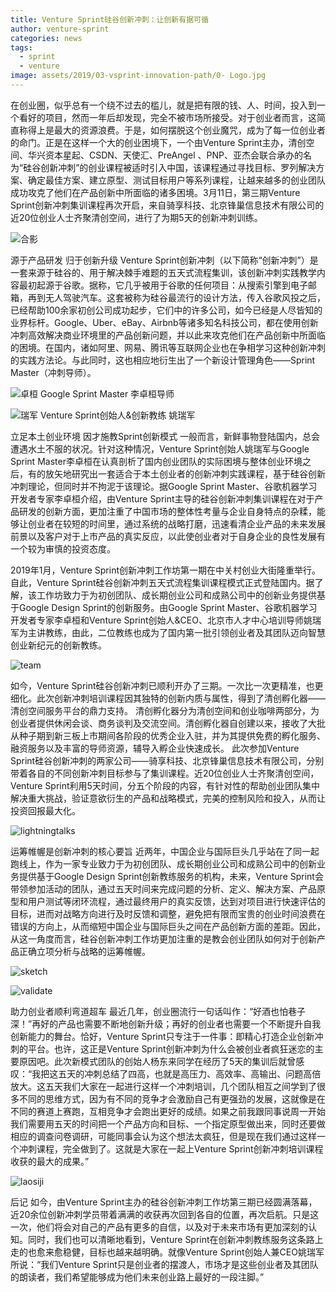 ```yaml
---
title: Venture Sprint硅谷创新冲刺：让创新有据可循
author: venture-sprint
categories: news
tags:
  - sprint
  - venture
image: assets/2019/03-vsprint-innovation-path/0- Logo.jpg
---
```

在创业圈，似乎总有一个绕不过去的槛儿，就是把有限的钱、人、时间，投入到一个看好的项目，然而一年后却发现，完全不被市场所接受。对于创业者而言，这简直称得上是最大的资源浪费。于是，如何摆脱这个创业魔咒，成为了每一位创业者的命门。正是在这样一个大的创业困境下，一个由Venture Sprint主办，清创空间、华兴资本星起、CSDN、天使汇、PreAngel 、PNP、亚杰会联合承办的名为“硅谷创新冲刺”的创业课程被适时引入中国，该课程通过寻找目标、罗列解决方案、确定最佳方案、建立原型、测试目标用户等系列课程，让越来越多的创业团队成功攻克了他们在产品创新中所面临的诸多困境。3月11日，第三期Venture Sprint创新冲刺集训课程再次开启，来自骑享科技、北京锋巢信息技术有限公司的近20位创业人士齐聚清创空间，进行了为期5天的创新冲刺训练。

![合影](/assets/2019/03-vsprint-innovation-path/1-alumni.jpg)

源于产品研发  归于创新升级
Venture Sprint创新冲刺（以下简称“创新冲刺”）是一套来源于硅谷的、用于解决棘手难题的五天式流程集训，该创新冲刺实践教学内容最初起源于谷歌。据称，它几乎被用于谷歌的任何项目：从搜索引擎到电子邮箱，再到无人驾驶汽车。这套被称为硅谷最流行的设计方法，传入谷歌风投之后，已经帮助100余家初创公司成功起步，它们中的许多公司，如今已经是人尽皆知的业界标杆。Google、Uber、eBay、Airbnb等诸多知名科技公司，都在使用创新冲刺高效解决商业环境里的产品创新问题，并以此来攻克他们在产品创新中所面临的困境。在国内，诸如阿里、网易、腾讯等互联网企业也在争相学习这种创新冲刺的实践方法论。与此同时，这也相应地衍生出了一个新设计管理角色——Sprint Master（冲刺导师）。

![卓桓](/assets/2019/03-vsprint-innovation-path/2-huanli.jpg)
Google Sprint Master   李卓桓导师

![瑞军](/assets/2019/03-vsprint-innovation-path/3-thomasyao.jpg)
Venture Sprint创始人&创新教练   姚瑞军

立足本土创业环境  因才施教Sprint创新模式
一般而言，新鲜事物登陆国内，总会遭遇水土不服的状况。针对这种情况，Venture Sprint创始人姚瑞军与Google Sprint Master李卓桓在认真剖析了国内创业团队的实际困境与整体创业环境之后，有的放矢地研究出一套适合于本土创业者的创新冲刺实践课程，基于硅谷创新冲刺理论，但同时并不拘泥于该理论。据Google Sprint Master、谷歌机器学习开发者专家李卓桓介绍，由Venture Sprint主导的硅谷创新冲刺集训课程在对于产品研发的创新方面，更加注重了中国市场的整体性考量与企业自身特点的杂糅，能够让创业者在较短的时间里，通过系统的战略打磨，迅速看清企业产品的未来发展前景以及客户对于上市产品的真实反应，以此使创业者对于自身企业的良性发展有一个较为审慎的投资态度。

2019年1月，Venture Sprint创新冲刺工作坊第一期在中关村创业大街隆重举行。自此，Venture Sprint硅谷创新冲刺五天式流程集训课程模式正式登陆国内。据了解，该工作坊致力于为初创团队、成长期创业公司和成熟公司中的创新业务提供基于Google Design Sprint的创新服务。由Google Sprint Master、谷歌机器学习开发者专家李卓桓和Venture Sprint创始人&CEO、北京市人才中心培训导师姚瑞军为主讲教练，由此，二位教练也成为了国内第一批引领创业者及其团队迈向智慧创业新纪元的创新教练。

![team](/assets/2019/03-vsprint-innovation-path/4-team.jpg)  

如今，Venture Sprint硅谷创新冲刺已顺利开办了三期。一次比一次更精准，也更细化。此次创新冲刺培训课程因其独特的创新内质与属性，得到了清创孵化器——清创空间服务平台的鼎力支持。
清创孵化器分为清创空间和创业咖啡两部分，为创业者提供休闲会谈、商务谈判及交流空间。清创孵化器自创建以来，接收了大批从种子期到新三板上市期间各阶段的优秀企业入驻，并为其提供免费的孵化服务、融资服务以及丰富的导师资源，辅导入孵企业快速成长。
此次参加Venture Sprint硅谷创新冲刺的两家公司——骑享科技、北京锋巢信息技术有限公司，分别带着各自的不同创新冲刺目标参与了集训课程。近20位创业人士齐聚清创空间，Venture Sprint利用5天时间，分五个阶段的内容，有针对性的帮助创业团队集中解决重大挑战，验证意欲衍生的产品和战略模式，完美的控制风险和投入，从而让投资回报最大化。

![lightningtalks](/assets/2019/03-vsprint-innovation-path/5-lightningtalks.jpg)  

运筹帷幄是创新冲刺的核心要旨
近两年，中国企业与国际巨头几乎站在了同一起跑线上，作为一家专业致力于为初创团队、成长期创业公司和成熟公司中的创新业务提供基于Google Design Sprint创新教练服务的机构，未来，Venture Sprint会带领参加活动的团队，通过五天时间来完成问题的分析、定义、解决方案、产品原型和用户测试等闭环流程，通过最终用户的真实反馈，达到对项目进行快速评估的目标，进而对战略方向进行及时反馈和调整，避免把有限而宝贵的创业时间浪费在错误的方向上，从而缩短中国企业与国际巨头之间在产品创新方面的差距。因此，从这一角度而言，硅谷创新冲刺工作坊更加注重的是教会创业团队如何对于创新产品正确立项分析与战略的运筹帷幄。

![sketch](/assets/2019/03-vsprint-innovation-path/6-sketch.jpg)

![validate](/assets/2019/03-vsprint-innovation-path/7-validate.jpg)

助力创业者顺利弯道超车
最近几年，创业圈流行一句话叫作：“好酒也怕巷子深！”再好的产品也需要不断地创新升级；再好的创业者也需要一个不断提升自我创新能力的舞台。恰好，Venture Sprint只专注于一件事：即精心打造企业创新冲刺的平台。也许，这正是Venture Sprint创新冲刺为什么会被创业者疯狂迷恋的主要原因吧。此次新模式团队的创始人杨东来同学在经历了5天的集训后就曾感叹：“我把这五天的冲刺总结了四高，也就是高压力、高效率、高输出、问题高倍放大。这五天我们大家在一起进行这样一个冲刺培训，几个团队相互之间学到了很多不同的思维方式，因为有不同的竞争才会激励自己有更强劲的发展，这就像是在不同的赛道上赛跑，互相竞争才会跑出更好的成绩。如果之前我跟同事说周一开始我们需要用五天的时间把一个产品方向和目标、一个指定原型做出来，同时还要做相应的调查问卷调研，可能同事会认为这个想法太疯狂，但是现在我们通过这样一个冲刺课程，完全做到了。这就是大家在一起上Venture Sprint创新冲刺培训课程收获的最大的成果。”

![laosiji](/assets/2019/03-vsprint-innovation-path/8-heying.jpg)

后记
如今，由Venture Sprint主办的硅谷创新冲刺工作坊第三期已经圆满落幕，近20余位创新冲刺学员带着满满的收获再次回到各自的位置，再次启航。只是这一次，他们将会对自己的产品有更多的自信，以及对于未来市场有更加深刻的认知。同时，我们也可以清晰地看到，Venture Sprint在创新冲刺教练服务这条路上走的也愈来愈稳健，目标也越来越明确。就像Venture Sprint创始人兼CEO姚瑞军所说：“我们Venture Sprint只是创业者的摆渡人，市场才是这些创业者及其团队的朗读者，我们希望能够成为他们未来创业路上最好的一段注脚。”
